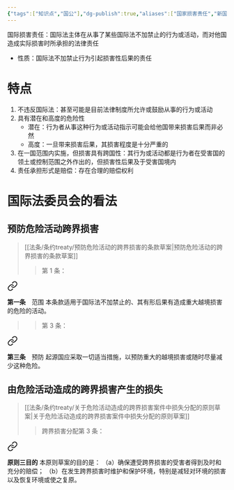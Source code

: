 ```yaml
---
{"tags":["知识点","国公"],"dg-publish":true,"aliases":["国家损害责任","新国家责任"],"permalink":"/学习笔记studyup/国际公法/国际损害责任/","dgPassFrontmatter":true,"created":"2024-11-05T10:05:05.570+08:00","updated":"2024-11-08T14:30:57.111+08:00"}
---
```


国际损害责任：国际法主体在从事了某些国际法不加禁止的行为或活动，而对他国造成实际损害时所承担的法律责任
- 性质：国际法不加禁止行为引起损害性后果的责任
# 特点
1. 不违反国际法：甚至可能是目前法律制度所允许或鼓励从事的行为或活动
2. 具有潜在和高度的危险性
	- 潜在：行为者从事这种行为或活动指示可能会给他国带来损害后果而非必然
	- 高度：一旦带来损害后果，其损害程度是十分严重的
3. 在一国范围内实施，但损害具有跨国性：其行为或活动都是行为者在受害国的领土或控制范围之外作出的，但损害性后果及于受害国境内
4. 责任承担形式是赔偿：存在合理的赔偿权利
# 国际法委员会的看法
## 预防危险活动跨界损害
> [[法条/条约treaty/预防危险活动的跨界损害的条款草案\|预防危险活动的跨界损害的条款草案]]
> >第 1 条：
<div class="transclusion internal-embed is-loaded"><a class="markdown-embed-link" href="//treaty//#t1" aria-label="Open link"><svg xmlns="http://www.w3.org/2000/svg" width="24" height="24" viewBox="0 0 24 24" fill="none" stroke="currentColor" stroke-width="2" stroke-linecap="round" stroke-linejoin="round" class="svg-icon lucide-link"><path d="M10 13a5 5 0 0 0 7.54.54l3-3a5 5 0 0 0-7.07-7.07l-1.72 1.71"></path><path d="M14 11a5 5 0 0 0-7.54-.54l-3 3a5 5 0 0 0 7.07 7.07l1.71-1.71"></path></svg></a><div class="markdown-embed">



**第一条**　范围
本条款适用于国际法不加禁止的、其有形后果有造成重大越境损害的危险的活动。 

</div></div>

> 
> >第 3 条：
<div class="transclusion internal-embed is-loaded"><a class="markdown-embed-link" href="//treaty//#t3" aria-label="Open link"><svg xmlns="http://www.w3.org/2000/svg" width="24" height="24" viewBox="0 0 24 24" fill="none" stroke="currentColor" stroke-width="2" stroke-linecap="round" stroke-linejoin="round" class="svg-icon lucide-link"><path d="M10 13a5 5 0 0 0 7.54.54l3-3a5 5 0 0 0-7.07-7.07l-1.72 1.71"></path><path d="M14 11a5 5 0 0 0-7.54-.54l-3 3a5 5 0 0 0 7.07 7.07l1.71-1.71"></path></svg></a><div class="markdown-embed">



**第三条**　预防
起源国应采取一切适当措施，以预防重大的越境损害或随时尽量减少这种危险。 

</div></div>

## 由危险活动造成的跨界损害产生的损失
> [[法条/条约treaty/关于危险活动造成的跨界损害案件中损失分配的原则草案\|关于危险活动造成的跨界损害案件中损失分配的原则草案]]
> > 跨界损害分配第 3 条：
<div class="transclusion internal-embed is-loaded"><a class="markdown-embed-link" href="//treaty//#t3" aria-label="Open link"><svg xmlns="http://www.w3.org/2000/svg" width="24" height="24" viewBox="0 0 24 24" fill="none" stroke="currentColor" stroke-width="2" stroke-linecap="round" stroke-linejoin="round" class="svg-icon lucide-link"><path d="M10 13a5 5 0 0 0 7.54.54l3-3a5 5 0 0 0-7.07-7.07l-1.72 1.71"></path><path d="M14 11a5 5 0 0 0-7.54-.54l-3 3a5 5 0 0 0 7.07 7.07l1.71-1.71"></path></svg></a><div class="markdown-embed">



**原则三目的** 本原则草案的目的是：
（a）确保遭受跨界损害的受害者得到及时和充分的赔偿；
（b）在发生跨界损害时维护和保护环境，特别是减轻对环境的损害以及恢复环境或使之复原。 

</div></div>
